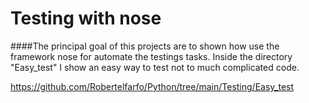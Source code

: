# Testing with nose

####The principal goal of this projects are to shown how use the framework nose for automate the testings tasks. Inside the directory "Easy_test" I show an easy way to test not to much complicated code.

https://github.com/Robertelfarfo/Python/tree/main/Testing/Easy_test
